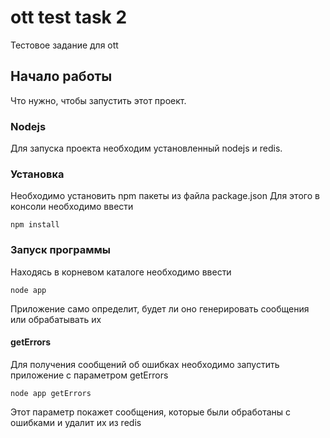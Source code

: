 # ott test task 2
Тестовое задание для ott

## Начало работы
Что нужно, чтобы запустить этот проект.
### Nodejs

Для запуска проекта необходим установленный nodejs и redis.

### Установка

Необходимо установить npm пакеты из файла package.json
Для этого в консоли необходимо ввести
```
npm install
```
### Запуск программы
Находясь в корневом каталоге необходимо ввести
```
node app
```
Приложение само определит, будет ли оно генерировать сообщения или обрабатывать их
#### getErrors
Для получения сообщений об ошибках необходимо запустить приложение с параметром getErrors
```
node app getErrors
```
Этот параметр покажет сообщения, которые были обработаны с ошибками и удалит их из redis

